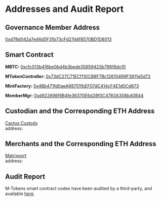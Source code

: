 # Addresses and Audit Report

## Governance Member Address
[0xd78d042a7e46d5F31b73cFd27d4f8570BD1D8013](https://cn.etherscan.com/address/0xd78d042a7e46d5F31b73cFd27d4f8570BD1D8013)

## Smart Contract 

**MBTC:** [0xcfc013b416be0bd4b3bede35659423b796f8dcf0](https://etherscan.io/address/0xcfc013b416be0bd4b3bede35659423b796f8dcf0#code)

**MTokenController:** [0x73dC27C71ECf110CB8F7Bc12610499F3611e5d72](https://etherscan.io/address/0x73dc27c71ecf110cb8f7bc12610499f3611e5d72#code)

**MintFactory:** [0x4Bb471fd0aeA88751fbEF07dC414cF4E1d0Cd673](https://etherscan.io/address/0x4bb471fd0aea88751fbef07dc414cf4e1d0cd673#code)

**MemberMgr:** [0xd922698f9B4fe36370E6d28f0C4783A308b40B44](https://etherscan.io/address/0xd922698f9b4fe36370e6d28f0c4783a308b40b44)

## Custodian and the Corresponding ETH Address
[Cactus Custody](https://www.mycactus.com)         
address:

## Merchants and the Corresponding ETH Address
[Matrixport](https://www.matrixport.com)            
address:

## Audit Report
M-Tokens smart contract codes have been audited by a third-party, and available [here](https://XXXXX).
